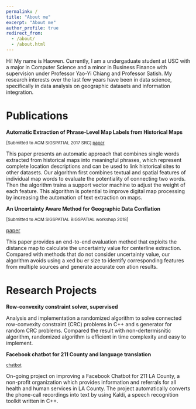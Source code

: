 ```yaml
---
permalink: /
title: "About me"
excerpt: "About me"
author_profile: true
redirect_from: 
  - /about/
  - /about.html
---
```


Hi! My name is Haowen. Currently, I am a undergaduate student at USC with a major in Computer Science and a minor in Business Finance with supervision under Professor Yao-Yi Chiang and Professor Satish. My research interests over the last few years have been in data science, specifically in data analysis on geographic datasets and information integration.   

Publications
======
<b>Automatic Extraction of Phrase-Level Map Labels from Historical Maps</b>

<sup>[Submitted to ACM SIGSPATIAL 2017 SRC]    [paper](https:HaowenLin.github.io/files/paper1.pdf)</sup>


This paper presents an automatic approach that combines single words extracted from historical maps into meaningful phrases, which represent complete location descriptions and can be used to link historical sites to other datasets. Our algorithm first combines textual and spatial features of individual map words to evaluate the potentiality of connecting two words. Then the algorithm trains a support vector machine to adjust the weight of each feature. This algorithm is potential to improve digital map processing by increasing the automation of text extraction on maps.


<b>An Uncertainty Aware Method for Geographic Data Conflation</b>

<sup>[Submitted to ACM SIGSPATIAL BIGSPATIAL workshop 2018]

[paper](https:HaowenLin.github.io/files/paper2.pdf)</sup>


 This paper provides an end-to-end evaluation method that exploits the distance map to calculate the uncertainty value for centerline extraction. Compared with methods that do not consider uncertainty value, our algorithm avoids using a  xed bu er size to identify corresponding features from multiple sources and generate accurate con ation results.

Research Projects
======

<b>Row-convexity constraint solver, supervised </b>


Analysis and implementation a randomized algorithm to solve connected row-convexity constraint (CRC) problems in C++ and s generator for random CRC problems. Compared the result with non-dertermisnitic algorithm, randomized algorithm is efficient in time complexity and easy to implement.


<b>Facebook chatbot for 211 County and language translation</b>

<sup>[chatbot](https://www.facebook.com/211lacounty)</sup>

On-going project on improving a Facebook Chatbot for 211 LA County, a non-profit organization which provides information and referrals for all health and human services in LA County. The project automatically converts the phone-call recordings into text by using Kaldi, a speech recognition toolkit written in C++.




